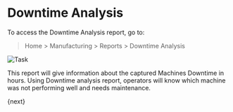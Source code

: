 <!-- add-breadcrumbs -->
# Downtime Analysis

To access the Downtime Analysis report, go to:

> Home > Manufacturing > Reports > Downtime Analysis

<img class="screenshot" alt="Task" src="{{docs_base_url}}/assets/img/manufacturing/downtime-analysis.png">

This report will give information about the captured Machines Downtime in hours. Using Downtime analysis report, operators will know which machine was not performing well and needs maintenance.

{next}
